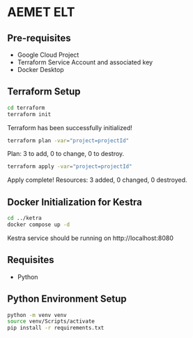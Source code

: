 # AEMET ELT

## Pre-requisites

- Google Cloud Project
- Terraform Service Account and associated key
- Docker Desktop

## Terraform Setup
```sh
cd terraform
terraform init
```
Terraform has been successfully initialized!

```sh
terraform plan -var="project=projectId"
```
Plan: 3 to add, 0 to change, 0 to destroy.

```sh
terraform apply -var="project=projectId"
```
Apply complete! Resources: 3 added, 0 changed, 0 destroyed.

## Docker Initialization for Kestra
```sh
cd ../ketra
docker compose up -d
```
Kestra service should be running on http://localhost:8080

## Requisites

- Python

## Python Environment Setup

```sh
python -m venv venv
source venv/Scripts/activate
pip install -r requirements.txt
```

